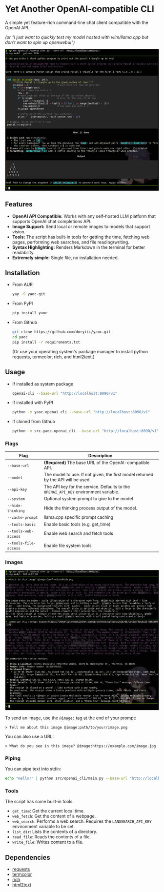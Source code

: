# Yet Another OpenAI-compatible CLI

A simple yet feature-rich command-line chat client compatible with the OpenAI
API.

*(or "I just want to quickly test my model hosted with vllm/llama.cpp but don't
want to spin up openwebui")*

![Chat CLI](./chat.png)

## Features

- **OpenAI API Compatible:** Works with any self-hosted LLM platform that
  supports OpenAI chat completions API.
- **Image Support:** Send local or remote images to models that support vision.
- **Tools:** The script has built-in tools for getting the time, fetching web
  pages, performing web searches, and file reading/writing.
- **Syntax Highlighting:** Renders Markdown in the terminal for better
  readability.
- **Extremely simple:** Single file, no installation needed.

## Installation

- From AUR
  ```bash
  yay -S yaoc-git
  ```
- From PyPI
  ```bash
  pip install yaoc
  ```
- From Github
  ```bash
  git clone https://github.com/doryiii/yaoc.git
  cd yaoc
  pip install -r requirements.txt
  ```
  (Or use your operating system's package manager to install python requests,
  termcolor, rich, and html2text.)

## Usage

 - If installed as system package
   ```bash
   openai-cli --base-url "http://localhost:8090/v1"
   ```
 - If installed with PyPI
   ```bash
   python -m yaoc.openai_cli --base-url "http://localhost:8090/v1"
   ```
 - If cloned from Github
   ```bash
   python -m src.yaoc.openai_cli --base-url "http://localhost:8090/v1"
   ```

### Flags

| Flag              | Description                                                                         |
| ----------------- | ----------------------------------------------------------------------------------- |
| `--base-url`      | **(Required)** The base URL of the OpenAI-compatible API.                           |
| `--model`         | The model to use. If not given, the first model returned by the API will be used.   |
| `--api-key`       | The API key for the service. Defaults to the `OPENAI_API_KEY` environment variable. |
| `--system`        | Optional system prompt to give to the model                                         |
| `--hide-thinking` | Hide the thinking process output of the model.                                      |
| `--cache-prompt`  | llama.cpp specific prompt caching                                                   |
| `--tools-basic`   | Enable basic tools (e.g. get_time)                                                  |
| `--tools-web-access`  | Enable web search and fetch tools                                                   |
| `--tools-file-access` | Enable file system tools                                                            |

### Images

![Image Example](./image.png)

To send an image, use the `@image:` tag at the end of your prompt:

```
> Tell me about this image @image:path/to/your/image.png
```

You can also use a URL:

```
> What do you see in this image? @image:https://example.com/image.jpg
```

### Piping

You can pipe text into stdin:

```bash
echo "Hello!" | python src/openai_cli/main.py --base-url "http://localhost:8090/v1" --hide-thinking
```

### Tools

The script has some built-in tools:

- `get_time`: Get the current local time.
- `web_fetch`: Get the content of a webpage.
- `web_search`: Performs a web search. Requires the `LANGSEARCH_API_KEY`
  environment variable to be set.
- `list_dir`: Lists the contents of a directory.
- `read_file`: Reads the contents of a file.
- `write_file`: Writes content to a file.

## Dependencies

- [requests](https://pypi.org/project/requests/)
- [termcolor](https://pypi.org/project/termcolor/)
- [rich](https://pypi.org/project/rich/)
- [html2text](https://pypi.org/project/html2text/)

